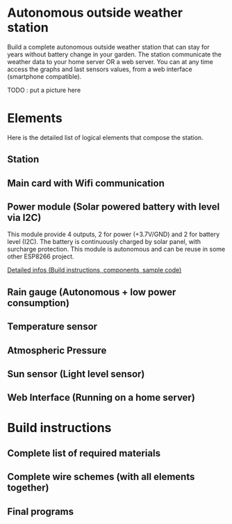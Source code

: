# Autonomous outside weather station

Build a complete autonomous outside weather station that can stay for years without battery change in your garden.
The station communicate the weather data to your home server OR a web server.
You can at any time access the graphs and last sensors values, from a web interface (smartphone compatible).

TODO : put a picture here

# Elements

Here is the detailed list of logical elements that compose the station.

## Station 

## Main card with Wifi communication

## Power module (Solar powered battery with level  via I2C)

This module provide 4 outputs, 2 for power (+3.7V/GND) and 2 for battery level (I2C).
The battery is continuously charged by solar panel, with surcharge protection.
This module is autonomous and can be reuse in some other ESP8266 project.

[Detailed infos (Build instructions, components, sample code)](./elements/power_module/README.md)

## Rain gauge (Autonomous + low power consumption)  

## Temperature sensor

## Atmospheric Pressure

## Sun sensor (Light level sensor)

## Web Interface (Running on a home server)

# Build instructions

## Complete list of required materials

## Complete wire schemes (with all elements together)

## Final programs
